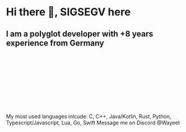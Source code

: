 

# Hi there 👋, SIGSEGV here
## I am a polyglot developer with +8 years experience from Germany
![nono](https://raw.githubusercontent.com/Wayeet/Wayeet/main/banner.gif)


My most used languages inlcude: C, C++, Java/Kotlin, Rust, Python, Typescript/Javascript, Lua, Go, Swift
Message me on Discord @Wayeet
